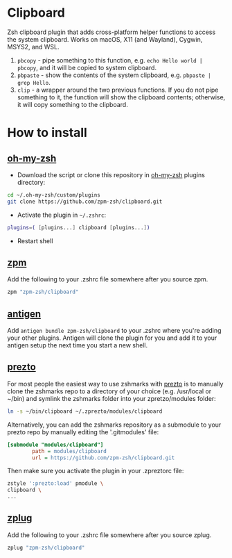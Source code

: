 # Clipboard

Zsh clipboard plugin that adds cross-platform helper functions to access the system clipboard. Works on macOS, X11 (and Wayland), Cygwin, MSYS2, and WSL.


1. `pbcopy` - pipe something to this function, e.g. `echo Hello world | pbcopy`, and it will be copied to system clipboard. 
2. `pbpaste` - show the contents of the system clipboard, e.g. `pbpaste | grep Hello`. 
3. `clip` - a wrapper around the two previous functions. If you do not pipe something to it, the function will show the clipboard contents; otherwise, it will copy something to the clipboard.

# How to install

## [oh-my-zsh](http://github.com/robbyrussell/oh-my-zsh)

* Download the script or clone this repository in [oh-my-zsh](http://github.com/robbyrussell/oh-my-zsh) plugins directory:

```sh
cd ~/.oh-my-zsh/custom/plugins
git clone https://github.com/zpm-zsh/clipboard.git
```

* Activate the plugin in `~/.zshrc`:

```sh
plugins=( [plugins...] clipboard [plugins...])
```

* Restart shell

## [zpm](https://github.com/zpm-zsh/zpm)

Add the following to your .zshrc file somewhere after you source zpm.

```sh
zpm "zpm-zsh/clipboard"
```

## [antigen](https://github.com/zsh-users/antigen)

Add `antigen bundle zpm-zsh/clipboard` to your .zshrc where you're adding your other plugins. Antigen will clone the plugin for you and add it to your antigen setup the next time you start a new shell.

## [prezto](https://github.com/sorin-ionescu/prezto)

For most people the easiest way to use zshmarks with [prezto](https://github.com/sorin-ionescu/prezto) is to manually clone the zshmarks repo to a directory of your choice (e.g. /usr/local or ~/bin) and symlink the zshmarks folder into your zpretzo/modules folder:

```sh
ln -s ~/bin/clipboard ~/.zprezto/modules/clipboard
```

Alternatively, you can add the zshmarks repository as a submodule to your prezto repo by manually editing the '.gitmodules' file:

```ini
[submodule "modules/clipboard"]
        path = modules/clipboard
        url = https://github.com/zpm-zsh/clipboard.git
```

Then make sure you activate the plugin in your .zpreztorc file:

```sh
zstyle ':prezto:load' pmodule \
clipboard \
...
```

## [zplug](https://github.com/zplug/zplug)

Add the following to your .zshrc file somewhere after you source zplug.

```sh
zplug "zpm-zsh/clipboard"
```
